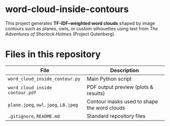 # word-cloud-inside-contours
This project generates **TF-IDF–weighted word clouds** shaped by image contours such as planes, owls, or custom silhouettes using text from *The Adventures of Sherlock Holmes* (Project Gutenberg).

# Files in this repository
| File | Description |
|------|--------------|
| `word_cloud_inside_contour.py` | Main Python script |
| `word cloud inside contour.pdf` | PDF output preview (plots & results) |
| `plane.jpeg`, `owl.jpeg`, `LB.jpeg` | Contour masks used to shape the word clouds |
| `.gitignore`, `README.md` | Standard repository files |

